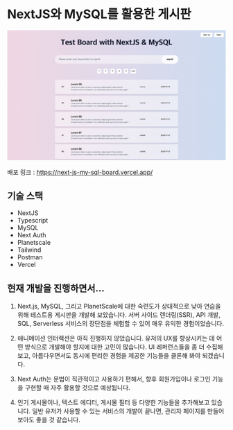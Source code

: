 # NextJS와 MySQL를 활용한 게시판

<img src="./screenshot.png" alt="메인 화면 이미지"/>

배포 링크 : https://next-js-my-sql-board.vercel.app/

## 기술 스택

- NextJS
- Typescript
- MySQL
- Next Auth
- Planetscale
- Tailwind
- Postman
- Vercel

## 현재 개발을 진행하면서...

1. Next.js, MySQL, 그리고 PlanetScale에 대한 숙련도가 상대적으로 낮아 연습을 위해 테스트용 게시판을 개발해 보았습니다. 서버 사이드 렌더링(SSR), API 개발, SQL, Serverless 서비스의 장단점을 체험할 수 있어 매우 유익한 경험이었습니다.

2. 애니메이션 인터랙션은 아직 진행하지 않았습니다. 유저의 UX를 향상시키는 데 어떤 방식으로 개발해야 할지에 대한 고민이 많습니다. UI 레퍼런스들을 좀 더 수집해 보고, 아름다우면서도 동시에 편리한 경험을 제공한 기능들을 클론해 봐야 되겠습니다.

3. Next Auth는 문법이 직관적이고 사용하기 편해서, 향후 회원가입이나 로그인 기능을 구현할 때 자주 활용할 것으로 예상됩니다.
  
4. 인기 게시물이나, 텍스트 에디터, 게시물 필터 등 다양한 기능들을 추가해보고 있습니다. 일반 유저가 사용할 수 있는 서비스의 개발이 끝나면, 관리자 페이지를 만들어 보아도 좋을 것 같습니다.
